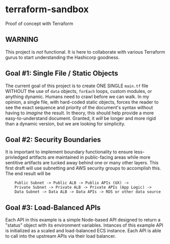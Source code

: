 # terraform-sandbox
Proof of concept with Terraform

## WARNING  
This project is _not_ functional.  It is here to collaborate with various Terraform gurus to start understanding the Hashicorp goodness.

## Goal #1: Single File / Static Objects  
The current goal of this project is to create ONE SINGLE `main.tf` file WITHOUT the use of `data` objects, `forEach` loops, custom modules, or anything dynamic.  Humans need to crawl before we can walk.  In my opinion, a single file, with hard-coded static objects, forces the reader to see the exact sequence and priority of the document's syntax without having to _imagine_ the result.  In theory, this should help provide a more easy-to-understand document.  Granted, it _will_ be longer and more rigid than a dynamic version, but we are looking for simplicity.

## Goal #2: Security Boundaries  
It is important to implement boundary functionality to ensure less-privledged artifacts are maintained in public-facing areas while more sentitive artifacts are tucked away behind one or many other layers.  This first draft will use subnetting and AWS security groups to accomplish this.  The end result will be 

```
    Public Subnet -> Public ALB -> Publix APIs (UX) ->
    Private Subnet -> Private ALB -> Private APIs (App Logic) ->  
    Data Subnet -> Data ALB -> Data APIs -> RDS or other data source
```

## Goal #3: Load-Balanced APIs  
Each API in this example is a simple Node-based API designed to return a "status" object with its environment variables.  Intances of this example API is initialized as a scaled and load-balanced ECS instance.  Each API is able to call into the upstream APIs via their load balancer.   